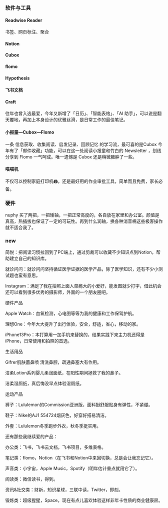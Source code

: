 
### 软件与工具
#### Readwise Reader 

书签、网页标注、聚合

#### Notion

#### Cubox

#### flomo

#### Hypothesis

#### 飞书文档

#### Craft

往年也曾入选最爱，今年又新增了「日历」、「智能表格」、「AI 助手」，可以说是翻天覆地，再加上本身设计的优雅丝滑，是日常工作的最佳笔记。

#### 小报童—Cubox—Flomo 

一条 信息获取、收集阅读、启发记录、回顾记忆 的学习流，最可喜的是Cubox 今年有了「邮件收藏」功能，可以在这一处阅读小报童和竹白的 Newsletter ，划线分享到 Flomo 一气呵成。唯一遗憾是 Cubox 还是稍微臃肿了一些。

#### 喵喵机

不仅可以控制家庭打印机🖨，还是最好用的作业审批工具，简单而且免费，家长必备。

### 硬件

nuphy 买了两把，一把矮轴，一把正常高度的，各自放在家里和办公室。颜值是真高，热插拔也保证了一定的可玩性。再到什么润轴，换各种消音棉这些极客操作就不适合我了。

  

### new


简悦：把阅读习惯拉回到了PC端上，通过剪裁可以收藏不少知识点到Notion，帮助建立自己的知识库。

  

就诊问问：就诊问问坚持循证医学证据的医学产品，除了医学知识，还有不少小测试题也蛮有意思。

  

Instagram：满足了我在拍照上面人菜瘾大的小爱好，能发图就少打字，借此机会还可以看到很多优秀的摄影师，外面的一个朋友圈吧。

  

硬件产品

  

Apple Watch：血氧检测，心电图等等为我的健康和工作保驾护航。

  

理想One：今年大大提升了出行体验，安全，舒适，省心，移动的家。

  

iPhone13Pro：本打算用一加手机来替换的，结果实践下来主力机还得是iPhone，日常使用和拍照的首选。

  

生活用品

  

Gifrer肌肤蕾鼻喷 清洗鼻腔，疏通鼻塞大有作用。

  

洁柔Lotion系列婴儿柔润面纸，在阳性期间拯救了我的鼻子。

  

洁柔湿厕纸，真后悔没早点体验湿厕纸。

  

运动产品

  

裤子：Lululemon的Commission亚洲版，面料挺舒服贴身有弹性，不紧绷。

  

鞋子：Nike的AJ1 554724烟灰色，好穿好搭易清洁。

  

外套：Lululemon冬季跑步外衣，秋冬季挺实用。

  

还有那些我继续爱的产品：

  

办公类：飞书，飞书云文档，飞书项目，多维表格。

  

笔记类：flomo，Notion（在飞书和Notion中来回切换，总是会让我忘记它）。

  

声音类：小宇宙，Apple Music，Spotify（明年估计重点就用它了）。

  

阅读类：微信读书，得到。

  

资讯&社交类：财新，知识星球，三联中读，Twitter，即刻。

  

锻炼类：超级猩猩，Space，现在有点儿喜欢体验这样非年卡性质的商业健康房。